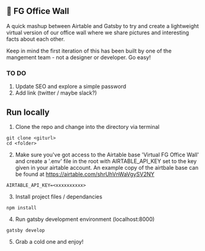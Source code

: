 ## 🚀 FG Office Wall

A quick mashup between Airtable and Gatsby to try and create a lightweight virtual version of our office wall where we share pictures and interesting facts about each other.

Keep in mind the first iteration of this has been built by one of the mangement team - not a designer or developer. Go easy!

### TO DO

1. Update SEO and explore a simple password
2. Add link (twitter / maybe slack?)

## Run locally

1. Clone the repo and change into the directory via terminal

```shell
git clone <giturl>
cd <folder>
```

2. Make sure you've got access to the Airtable base 'Virtual FG Office Wall' and create a '.env' file in the root with AIRTABLE_API_KEY set to the key given in your airtable account. An example copy of the airtbale base can be found at https://airtable.com/shrUhVnWaVgySV2NY

```shell
AIRTABLE_API_KEY=<xxxxxxxxxx>
```

3. Install project files / dependancies

```shell
npm install
```

4. Run gatsby development environment (localhost:8000)

```shell
gatsby develop
```

5. Grab a cold one and enjoy!
